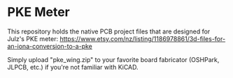 # PKE Meter
This repository holds the native PCB project files that are designed for Julz's PKE meter: https://www.etsy.com/nz/listing/1186978861/3d-files-for-an-iona-conversion-to-a-pke

Simply upload "pke_wing.zip" to your favorite board fabricator (OSHPark, JLPCB, etc.) if you're not familiar with KiCAD.